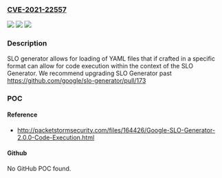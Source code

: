 ### [CVE-2021-22557](https://cve.mitre.org/cgi-bin/cvename.cgi?name=CVE-2021-22557)
![](https://img.shields.io/static/v1?label=Product&message=SLO%20Generator&color=blue)
![](https://img.shields.io/static/v1?label=Version&message=%3C%3D%202.0.0%20&color=brighgreen)
![](https://img.shields.io/static/v1?label=Vulnerability&message=CWE-94%20Improper%20Control%20of%20Generation%20of%20Code%20('Code%20Injection')&color=brighgreen)

### Description

SLO generator allows for loading of YAML files that if crafted in a specific format can allow for code execution within the context of the SLO Generator. We recommend upgrading SLO Generator past https://github.com/google/slo-generator/pull/173

### POC

#### Reference
- http://packetstormsecurity.com/files/164426/Google-SLO-Generator-2.0.0-Code-Execution.html

#### Github
No GitHub POC found.

